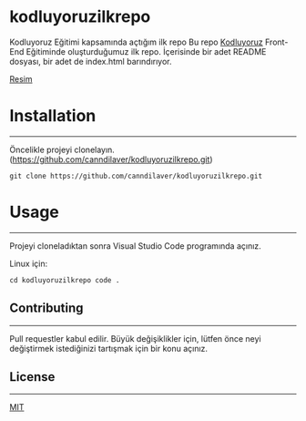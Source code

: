 # kodluyoruzilkrepo
Kodluyoruz Eğitimi kapsamında açtığım ilk repo
Bu repo [Kodluyoruz](https://kodluyoruz.org/) Front-End Eğitiminde oluşturduğumuz ilk repo. İçerisinde bir adet README dosyası, bir adet de index.html barındırıyor.

[Resim](https://www.hizliresim.com/ii4efau)

# Installation
--------------
Öncelikle projeyi clonelayın. (https://github.com/canndilaver/kodluyoruzilkrepo.git)

`git clone https://github.com/canndilaver/kodluyoruzilkrepo.git `


# Usage
--------------
Projeyi cloneladıktan sonra Visual Studio Code programında açınız.

Linux için:

`cd kodluyoruzilkrepo
code .`

## Contributing
--------------
Pull requestler kabul edilir. Büyük değişiklikler için, lütfen önce neyi değiştirmek istediğinizi tartışmak için bir konu açınız.

## License
--------------
[MIT](https://choosealicense.com/licenses/mit/)